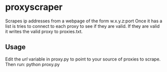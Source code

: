 proxyscraper
============

Scrapes ip addresses from a webpage of the form w.x.y.z:port Once it has a list
is tries to connect to each proxy to see if they are valid. If they are valid it
writes the valid proxy to proxies.txt.

Usage
-----
Edit the *url* variable in proxy.py to point to your source of proxies to scrape. Then
run: python proxy.py
